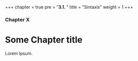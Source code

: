 +++
chapter = true
pre = "<b>3.1. </b>"
title = "Sintaxis"
weight = 1
+++

### Chapter X

# Some Chapter title

Lorem Ipsum.
